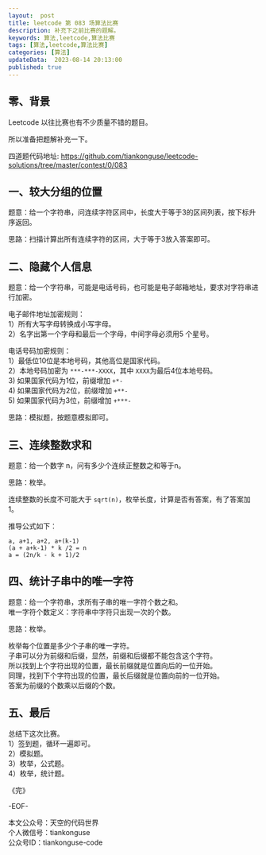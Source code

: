 ```yaml
---   
layout:  post  
title: leetcode 第 083 场算法比赛  
description: 补充下之前比赛的题解。  
keywords: 算法,leetcode,算法比赛  
tags: [算法,leetcode,算法比赛]    
categories: [算法]  
updateData:  2023-08-14 20:13:00  
published: true  
---  
```



## 零、背景  


Leetcode 以往比赛也有不少质量不错的题目。  


所以准备把题解补充一下。  


四道题代码地址: https://github.com/tiankonguse/leetcode-solutions/tree/master/contest/0/083  


## 一、较大分组的位置


题意：给一个字符串，问连续字符区间中，长度大于等于3的区间列表，按下标升序返回。  


思路：扫描计算出所有连续字符的区间，大于等于3放入答案即可。  


## 二、隐藏个人信息


题意：给一个字符串，可能是电话号码，也可能是电子邮箱地址，要求对字符串进行加密。  


电子邮件地址加密规则：  
1）所有大写字母转换成小写字母。  
2）名字出第一个字母和最后一个字母，中间字母必须用5 个星号。  


电话号码加密规则：  
1）最低位10位是本地号码，其他高位是国家代码。   
2）本地号码加密为 `***-***-XXXX`，其中 `XXXX`为最后4位本地号码。  
3) 如果国家代码为1位，前缀增加 `+*-`  
4) 如果国家代码为2位，前缀增加 `+**-`  
5) 如果国家代码为3位，前缀增加 `+***-`  


思路：模拟题，按题意模拟即可。  


## 三、连续整数求和


题意：给一个数字 n，问有多少个连续正整数之和等于n。  


思路：枚举。  


连续整数的长度不可能大于 `sqrt(n)`，枚举长度，计算是否有答案，有了答案加1。  


推导公式如下：  


```
a, a+1, a+2, a+(k-1)
(a + a+k-1) * k /2 = n
a = (2n/k - k + 1)/2
```


## 四、统计子串中的唯一字符


题意：给一个字符串，求所有子串的唯一字符个数之和。  
唯一字符个数定义：字符串中字符只出现一次的个数。  


思路：枚举。  


枚举每个位置是多少个子串的唯一字符。  
子串可以分为前缀和后缀，显然，前缀和后缀都不能包含这个字符。  
所以找到上个字符出现的位置，最长前缀就是位置向后的一位开始。  
同理，找到下个字符出现的位置，最长后缀就是位置向前的一位开始。  
答案为前缀的个数乘以后缀的个数。  


## 五、最后  


总结下这次比赛。  
1）签到题，循环一遍即可。  
2）模拟题。  
3）枚举，公式题。  
4）枚举，统计题。  



《完》  


-EOF-  



本文公众号：天空的代码世界  
个人微信号：tiankonguse  
公众号ID：tiankonguse-code  
  

